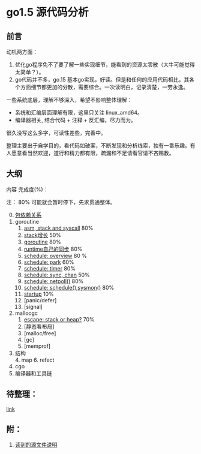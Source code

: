 


# go1.5 源代码分析

## 前言

动机两方面：

1. 优化go程序免不了要了解一些实现细节，能看到的资源太零散（大牛可能觉得太简单？）。
2. go代码并不多，go.15 基本go实现，好读。但是和任何的应用代码相比，其各个方面细节都更加的分散，需要综合。一次读明白，记录清楚，一劳永逸。

一些系统底层，理解不够深入，希望不影响整体理解：

* 系统和汇编层面理解有限，这里只关注 linux_amd64。
* 编译器相关, 结合代码 + 注释 + 反汇编，尽力而为。

很久没写这么多字，可读性差些，完善中。

整理主要出于自学目的，看代码如破案，不断发现和分析线索，独有一番乐趣。有人愿意看当然欢迎，道行和精力都有限，疏漏和不足请看官请不吝赐教。


## 大纲

内容 完成度(%)：

注： 80% 可能就会暂时停下，先求贯通整体。

0. [包依赖关系](deps.md)
1. goroutine
	1. [asm, stack and syscall](g/stack.md)  80%
	2. [stack增长](g/morestack.md) 50%
	3. [goroutine](g/goroutine.md)  80% 
	4. [runtime自己的同步](g/rtlock.md) 80%
	5. [schedule: overview](g/schedule.md) 80 %
	5. [schedule: park](g/park.md) 60%
	5. [schedule: timer](g/timer.md) 80%
	5. [schedule: sync, chan](g/sync.md) 50%
	5. [schedule: netpoll()](g/netpoll.md) 80% 
	5. [schedule: schedule(),sysmon()](g/schedule1.md) 80%
	6. [startup](g/startup.md) 10%
	7. [panic/defer]
	8. [signal]
2. mallocgc 
	1. [escape: stack or heap?](mem/escape.md) 70%
	2. [静态看布局]
	3. [malloc/free]
	4. [gc]
	5. [memprof]
3. 结构  
	4. map
	6. refect
4. cgo
5. 编译器和工具链


## 待整理：

[link](link.md)

## 附：

1. [读到的源文件说明](runtime_files.md)

